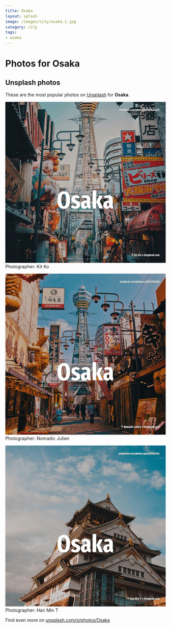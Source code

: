 ```yaml
---
title: Osaka
layout: splash
image: /images/city/osaka.1.jpg
category: city
tags:
- osaka
---
```

# Photos for Osaka
 
## Unsplash photos
These are the most popular photos on [Unsplash](https://unsplash.com) for **Osaka**.
 
![Osaka](/images/city/osaka.1.jpg)
Photographer:  Kit Ko
 
![Osaka](/images/city/osaka.2.jpg)
Photographer:  Nomadic Julien
 
![Osaka](/images/city/osaka.3.jpg)
Photographer:  Han Min T
 
Find even more on [unsplash.com/s/photos/Osaka](https://unsplash.com/s/photos/Osaka)
 
